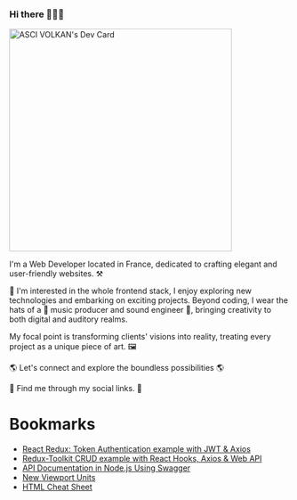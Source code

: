 ### Hi there 👋🧑‍🎨

<a href="https://app.daily.dev/Vasci"><img src="https://api.daily.dev/devcards/b86150a69e1c4e1f942d44b6a01ad789.png?r=p09" width="400" alt="ASCI VOLKAN's Dev Card"/></a>

I'm a Web Developer located in France, dedicated to crafting elegant and user-friendly websites. ⚒️

🎨 I'm interested in the whole frontend stack, I enjoy exploring new technologies and embarking on exciting projects. Beyond coding, I wear the hats of a 🎵 music producer and sound engineer 🎵, bringing creativity to both digital and auditory realms.

My focal point is transforming clients' visions into reality, treating every project as a unique piece of art. 🖼️

🌎 Let's connect and explore the boundless possibilities 🌎

🔗 Find me through my social links. 🔗

# Bookmarks
<!-- BLOG-POST-LIST:START -->
- [React Redux: Token Authentication example with JWT &amp; Axios](https://app.daily.dev/posts/ggXNizQMB?utm_source=rss&utm_medium=bookmarks&utm_campaign=DYan2tin1cPLbvFrRYoBf)
- [Redux-Toolkit CRUD example with React Hooks, Axios &amp; Web API](https://app.daily.dev/posts/5crhiDHSl?utm_source=rss&utm_medium=bookmarks&utm_campaign=DYan2tin1cPLbvFrRYoBf)
- [API Documentation in Node.js Using Swagger](https://app.daily.dev/posts/Mr7z_Ej0g?utm_source=rss&utm_medium=bookmarks&utm_campaign=DYan2tin1cPLbvFrRYoBf)
- [New Viewport Units](https://app.daily.dev/posts/LkicAkzCc?utm_source=rss&utm_medium=bookmarks&utm_campaign=DYan2tin1cPLbvFrRYoBf)
- [HTML Cheat Sheet](https://app.daily.dev/posts/SxYsW2DIC?utm_source=rss&utm_medium=bookmarks&utm_campaign=DYan2tin1cPLbvFrRYoBf)
<!-- BLOG-POST-LIST:END -->
